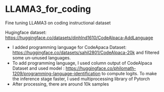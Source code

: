 # LLAMA3_for_coding
Fine tuning LLAMA3 on coding instructional dataset

Hugingface dataset: https://huggingface.co/datasets/dinhlnd1610/CodeAlpaca-AddLanguage

- I added programming language for CodeApaca Dataset: https://huggingface.co/datasets/sahil2801/CodeAlpaca-20k and filtered some un-unused languages.
- To add programming language, I used column output of CodeAlpaca Dataset and used model : https://huggingface.co/philomath-1209/programming-language-identification to compute logits. To make the inference stage faster, I used multiprocessing library of Pytorch
- After processing, there are around 10k samples
